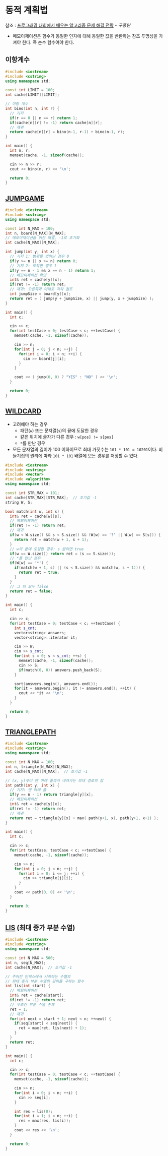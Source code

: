 # 동적 계획법

참조 : [프로그래밍 대회에서 배우는 알고리즘 문제 해결 전략](http://book.algospot.com/) - _구종만_

* 메모이제이션은 함수가 동일한 인자에 대해 동일한 값을 반환하는 참조 투명성을 가져야 한다. 즉 순수 함수여야 한다.

## 이항계수

```cpp
#include <iostream>
#include <cstring>
using namespace std;

const int LIMIT = 100;
int cache[LIMIT][LIMIT];

// 이항 계수
int bino(int n, int r) {
  // 기저
  if(r == 0 || n == r) return 1;
  if(cache[n][r] != -1) return cache[n][r];
  // 재귀
  return cache[n][r] = bino(n-1, r-1) + bino(n-1, r);
}

int main() {
  int n, r;
  memset(cache, -1, sizeof(cache));

  cin >> n >> r;
  cout << bino(n, r) << '\n';

  return 0;
}
```

## [JUMPGAME](https://algospot.com/judge/problem/read/JUMPGAME)

```cpp
#include <iostream>
#include <cstring>
using namespace std;

const int N_MAX = 100;
int n, board[N_MAX][N_MAX];
// 메모이제이션을 위한 배열, -1로 초기화
int cache[N_MAX][N_MAX];

int jump(int y, int x) {
  // 기저 1: 범위를 벗어난 경우 0
  if(y >= n || x >= n) return 0;
  // 기저 2: 도착한 경우 1
  if(y == n - 1 && x == n - 1) return 1;
  // 메모이제이션 확인
  int& ret = cache[y][x];
  if(ret != -1) return ret;
  // 재귀: 오른쪽과 아래로 각각 점프
  int jumpSize = board[y][x];
  return ret = ( jump(y + jumpSize, x) || jump(y, x + jumpSize) );
}

int main() {
  int c;

  cin >> c;
  for(int testCase = 0; testCase < c; ++testCase) {
    memset(cache, -1, sizeof(cache));

    cin >> n;
    for(int j = 0; j < n; ++j) {
      for(int i = 0; i < n; ++i) {
        cin >> board[j][i];
      }
    }

    cout << ( jump(0, 0) ? "YES" : "NO" ) << '\n';
  }

  return 0;
}
```

## [WILDCARD](https://algospot.com/judge/problem/read/WILDCARD)

* 고려해야 하는 경우
  * 패턴(`w`) 또는 문자열(`s`)의 끝에 도달한 경우
  * 같은 위치에 글자가 다른 경우 : `w[pos] != s[pos]`
  * `*`를 만난 경우
* 모든 문자열의 길이가 100 이하이므로 최대 가짓수는 `101 * 101 = 10201`이다. 비둘기집의 원리에 따라 `101 * 101` 배열에 모든 경우를 저장할 수 있다.

```cpp
#include <iostream>
#include <cstring>
#include <vector>
#include <algorithm>
using namespace std;

const int STR_MAX = 101;
int cache[STR_MAX][STR_MAX];  // 초기값 -1
string W, S;

bool match(int w, int s) {
  int& ret = cache[w][s];
  // 메모이제이션
  if(ret != -1) return ret;
  // 재귀
  if(w < W.size() && s < S.size() && (W[w] == '?' || W[w] == S[s])) {
    return ret = match(w + 1, s + 1);
  }
  // w의 끝에 도달한 경우: s 끝이면 true
  if(w == W.size()) return ret = (s == S.size());
  // *를 만난 경우
  if(W[w] == '*') {
    if(match(w + 1, s) || (s < S.size() && match(w, s + 1))) {
      return ret = true;
    }
  }
  // 그 외 모두 false
  return ret = false;
}

int main() {
  int c;

  cin >> c;
  for(int testCase = 0; testCase < c; ++testCase) {
    int s_cnt;
    vector<string> answers;
    vector<string>::iterator it;

    cin >> W;
    cin >> s_cnt;
    for(int s = 0; s < s_cnt; ++s) {
      memset(cache, -1, sizeof(cache));
      cin >> S;
      if(match(0, 0)) answers.push_back(S);
    }

    sort(answers.begin(), answers.end());
    for(it = answers.begin(); it != answers.end(); ++it) {
      cout << *it << '\n';
    }
  }

  return 0;
}
```

## [TRIANGLEPATH](https://algospot.com/judge/problem/read/TRIANGLEPATH)

```cpp
#include <iostream>
#include <cstring>
using namespace std;

const int N_MAX = 100;
int n, triangle[N_MAX][N_MAX];
int cache[N_MAX][N_MAX];  // 초기값 -1

// (x, y)부터 맨 아래 줄까지 내려가는 최대 경로의 합
int path(int y, int x) {
  // 기저: 맨 아래 줄
  if(y == n - 1) return triangle[y][x];
  // 메모이제이션
  int& ret = cache[y][x];
  if(ret != -1) return ret;
  // 재귀
  return ret = triangle[y][x] + max( path(y+1, x), path(y+1, x+1) );
}

int main() {
  int c;

  cin >> c;
  for(int testCase; testCase < c; ++testCase) {
    memset(cache, -1, sizeof(cache));

    cin >> n;
    for(int j = 0; j < n; ++j) {
      for(int i = 0; i <= j; ++i) {
        cin >> triangle[j][i];
      }
    }
    cout << path(0, 0) << '\n';
  }

  return 0;
}
```

## [LIS](https://algospot.com/judge/problem/read/LIS) (최대 증가 부분 수열)

```cpp
#include <iostream>
#include <cstring>
using namespace std;

const int N_MAX = 500;
int n, seq[N_MAX];
int cache[N_MAX];  // 초기값 -1

// 주어진 인덱스에서 시작하는 수열의
// 최대 증가 부분 수열의 길이를 구하는 함수
int lis(int start) {
  // 메모이제이션
  int& ret = cache[start];
  if(ret != -1) return ret;
  // 무조건 부분 수열 존재
  ret = 1;
  // 재귀
  for(int next = start + 1; next < n; ++next) {
    if(seq[start] < seq[next]) {
      ret = max(ret, lis(next) + 1);
    }
  }
  return ret;
}

int main() {
  int c;

  cin >> c;
  for(int testCase = 0; testCase < c; ++testCase) {
    memset(cache, -1, sizeof(cache));

    cin >> n;
    for(int i = 0; i < n; ++i) {
      cin >> seq[i];
    }

    int res = lis(0);
    for(int i = 1; i < n; ++i) {
      res = max(res, lis(i));
    }
    cout << res << '\n';
  }

  return 0;
}
```
